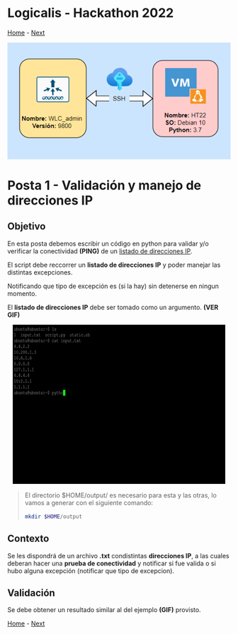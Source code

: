 # Logicalis - Hackathon 2022

[Home](../README.md) - [Next](P2.md)

<p align="center">
  <img src="infraTW.png" alt="Infraestructura Hackathon"/>
</p>

# Posta 1 - Validación y manejo de direcciones IP
## Objetivo
En esta posta debemos escribir un código en python para validar y/o verificar la conectividad **(PING)** de un [listado de direcciones IP](Direcciones.txt).

El script debe reccorrer un **listado de direcciones IP** y poder manejar las distintas excepciones.

Notificando que tipo de excepción es (si la hay) sin detenerse en ningun momento.

El **listado de direcciones IP** debe ser tomado como un argumento. **(VER GIF)** 

<p align="center">
  <img src="bloggif_636167cded8a2.gif" alt="Infraestructura Hackathon"/>
</p>


> El directorio $HOME/output/ es necesario para esta y las otras, lo vamos a generar con el siguiente comando:
> ~~~bash
> mkdir $HOME/output
> ~~~

## Contexto
Se les dispondrá de un archivo **.txt** condistintas **direcciones IP**, a las cuales deberan hacer una **prueba de conectividad** y notificar si fue valida o si hubo alguna excepción (notificar que tipo de excepcion).

## Validación
Se debe obtener un resultado similar al del ejemplo **(GIF)** provisto.

[Home](../README.md) - [Next](P2.md)
